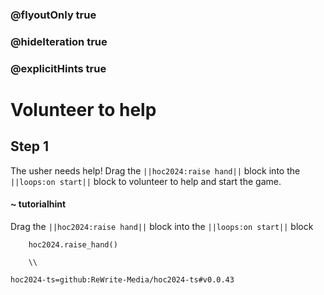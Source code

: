 ### @flyoutOnly true
### @hideIteration true
### @explicitHints true

# Volunteer to help

## Step 1
The usher needs help! Drag the ``||hoc2024:raise hand||`` block into the ``||loops:on start||`` block to volunteer to help and start the game.
#### ~ tutorialhint
Drag the ``||hoc2024:raise hand||`` block into the ``||loops:on start||`` block


```ghost
    hoc2024.raise_hand()
```
```template
    \\
```

```package
hoc2024-ts=github:ReWrite-Media/hoc2024-ts#v0.0.43
```
